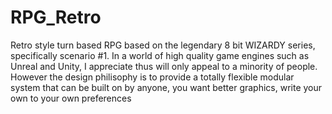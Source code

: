 # RPG_Retro
Retro style turn based RPG based on the legendary 8 bit WIZARDY  series, specifically scenario #1. In a world of high quality game engines such as Unreal and Unity, I appreciate thus will only appeal to a minority of people. However the design philisophy is to provide a totally flexible modular system that can be built on by anyone, you want better graphics, write your own to your own preferences


